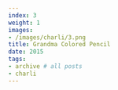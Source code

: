 ```yaml
---
index: 3
weight: 1
images:
- /images/charli/3.png
title: Grandma Colored Pencil
date: 2015
tags:
- archive # all posts
- charli
---
```


